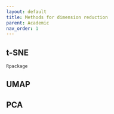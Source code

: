 ```yaml
---
layout: default
title: Methods for dimension reduction
parent: Academic
nav_order: 1
---
```


<!--- [_config.yml]({{ site.baseurl }}/images/config.png)--->



## t-SNE

```
Rpackage
```

## UMAP

## PCA
